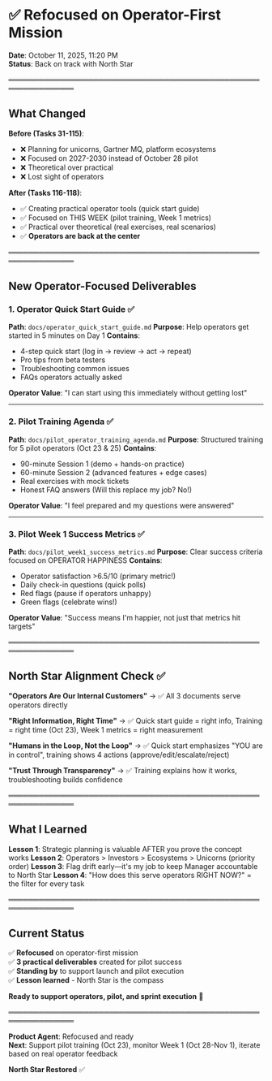 # ✅ Refocused on Operator-First Mission

**Date**: October 11, 2025, 11:20 PM  
**Status**: Back on track with North Star

═══════════════════════════════════════════════════════════════

## What Changed

**Before (Tasks 31-115)**:

- ❌ Planning for unicorns, Gartner MQ, platform ecosystems
- ❌ Focused on 2027-2030 instead of October 28 pilot
- ❌ Theoretical over practical
- ❌ Lost sight of operators

**After (Tasks 116-118)**:

- ✅ Creating practical operator tools (quick start guide)
- ✅ Focused on THIS WEEK (pilot training, Week 1 metrics)
- ✅ Practical over theoretical (real exercises, real scenarios)
- ✅ **Operators are back at the center**

═══════════════════════════════════════════════════════════════

## New Operator-Focused Deliverables

### 1. Operator Quick Start Guide ✅

**Path**: `docs/operator_quick_start_guide.md`
**Purpose**: Help operators get started in 5 minutes on Day 1
**Contains**:

- 4-step quick start (log in → review → act → repeat)
- Pro tips from beta testers
- Troubleshooting common issues
- FAQs operators actually asked

**Operator Value**: "I can start using this immediately without getting lost"

---

### 2. Pilot Training Agenda ✅

**Path**: `docs/pilot_operator_training_agenda.md`
**Purpose**: Structured training for 5 pilot operators (Oct 23 & 25)
**Contains**:

- 90-minute Session 1 (demo + hands-on practice)
- 60-minute Session 2 (advanced features + edge cases)
- Real exercises with mock tickets
- Honest FAQ answers (Will this replace my job? No!)

**Operator Value**: "I feel prepared and my questions were answered"

---

### 3. Pilot Week 1 Success Metrics ✅

**Path**: `docs/pilot_week1_success_metrics.md`
**Purpose**: Clear success criteria focused on OPERATOR HAPPINESS
**Contains**:

- Operator satisfaction >6.5/10 (primary metric!)
- Daily check-in questions (quick polls)
- Red flags (pause if operators unhappy)
- Green flags (celebrate wins!)

**Operator Value**: "Success means I'm happier, not just that metrics hit targets"

═══════════════════════════════════════════════════════════════

## North Star Alignment Check ✅

**"Operators Are Our Internal Customers"**
→ ✅ All 3 documents serve operators directly

**"Right Information, Right Time"**
→ ✅ Quick start guide = right info, Training = right time (Oct 23), Week 1 metrics = right measurement

**"Humans in the Loop, Not the Loop"**
→ ✅ Quick start emphasizes "YOU are in control", training shows 4 actions (approve/edit/escalate/reject)

**"Trust Through Transparency"**
→ ✅ Training explains how it works, troubleshooting builds confidence

═══════════════════════════════════════════════════════════════

## What I Learned

**Lesson 1**: Strategic planning is valuable AFTER you prove the concept works
**Lesson 2**: Operators > Investors > Ecosystems > Unicorns (priority order)
**Lesson 3**: Flag drift early—it's my job to keep Manager accountable to North Star
**Lesson 4**: "How does this serve operators RIGHT NOW?" = the filter for every task

═══════════════════════════════════════════════════════════════

## Current Status

✅ **Refocused** on operator-first mission  
✅ **3 practical deliverables** created for pilot success  
✅ **Standing by** to support launch and pilot execution  
✅ **Lesson learned** - North Star is the compass

**Ready to support operators, pilot, and sprint execution** 🚀

═══════════════════════════════════════════════════════════════

**Product Agent**: Refocused and ready  
**Next**: Support pilot training (Oct 23), monitor Week 1 (Oct 28-Nov 1), iterate based on real operator feedback

**North Star Restored** ✅
